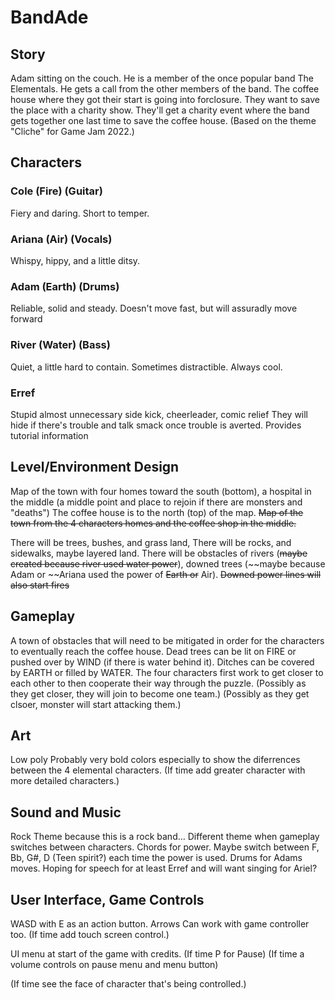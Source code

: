 # BandAde

## Story
Adam sitting on the couch. He is a member of the once popular band The Elementals. He gets a call from the other members of the band. The coffee house where they got their start is going into forclosure. They want to save the place with a charity show. They'll get a charity event where the band gets together one last time to save the coffee house.
(Based on the theme "Cliche" for Game Jam 2022.)

## Characters

### Cole (Fire) (Guitar)
Fiery and daring. Short to temper.

### Ariana (Air) (Vocals)
Whispy, hippy, and a little ditsy.

### Adam (Earth) (Drums)
Reliable, solid and steady. Doesn't move fast, but will assuradly move forward

### River (Water) (Bass)
Quiet, a little hard to contain. Sometimes distractible. Always cool.


### Erref
Stupid almost unnecessary side kick, cheerleader, comic relief
They will hide if there's trouble and talk smack once trouble is averted.
Provides tutorial information

## Level/Environment Design

Map of the town with four homes toward the south (bottom), a hospital in the middle (a middle point and place to rejoin if there are monsters and "deaths")
The coffee house is to the north (top) of the map.
~~Map of the town from the 4 characters homes and the coffee shop in the middle.~~

There will be trees, bushes, and grass land,
There will be rocks, and sidewalks, maybe layered land.
There will be obstacles of rivers (~~maybe created because river used water power~~), downed trees (~~maybe because Adam or ~~Ariana used the power of ~~Earth or~~ Air).
~~Downed power lines will also start fires~~

## Gameplay

A town of obstacles that will need to be mitigated in order for the characters to eventually reach the coffee house.
Dead trees can be lit on FIRE or pushed over by WIND (if there is water behind it).
Ditches can be covered by EARTH or filled by WATER.
The four characters first work to get closer to each other to then cooperate their way through the puzzle.
(Possibly as they get closer, they will join to become one team.)
(Possibly as they get clsoer, monster will start attacking them.)

## Art

Low poly 
Probably very bold colors especially to show the diferrences between the 4 elemental characters.
(If time add greater character with more detailed characters.)

## Sound and Music

Rock Theme because this is a rock band... Different theme when gameplay switches between characters. Chords for power. Maybe switch between F, Bb, G#, D (Teen spirit?) each time the power is used. Drums for Adams moves.
Hoping for speech for at least Erref and will want singing for Ariel?

## User Interface, Game Controls
 WASD with E as an action button.
Arrows
Can work with game controller too.
(If time add touch screen control.)

UI menu at start of the game with credits.
(If time P for Pause)
(If time a volume controls on pause menu and menu button)

(If time see the face of character that's being controlled.)
